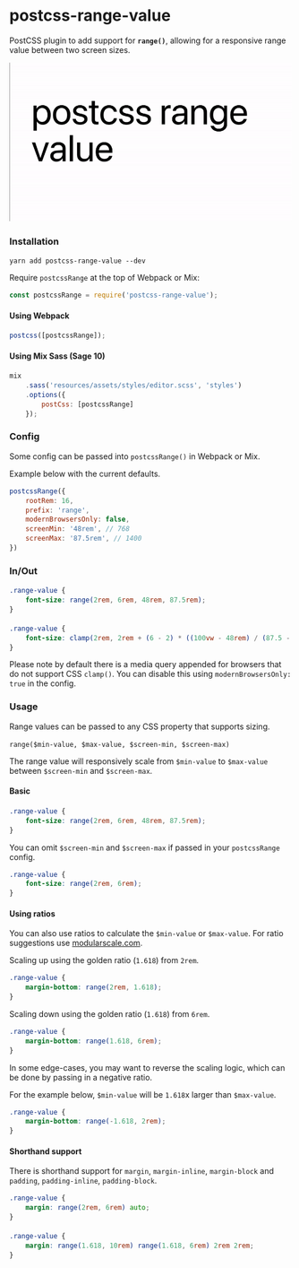 # postcss-range-value

PostCSS plugin to add support for **`range()`**, allowing for a responsive range value between two screen sizes.

<img src=".github/demo.gif" width="600px" height="auto">

### Installation

```shell
yarn add postcss-range-value --dev
```

Require `postcssRange` at the top of Webpack or Mix:
```js
const postcssRange = require('postcss-range-value');
```

#### Using Webpack

```js
postcss([postcssRange]);
```

#### Using Mix Sass (Sage 10)

```js
mix
    .sass('resources/assets/styles/editor.scss', 'styles')
    .options({
        postCss: [postcssRange]
    });
```

### Config

Some config can be passed into `postcssRange()` in Webpack or Mix. 

Example below with the current defaults.

```js
postcssRange({
    rootRem: 16,
    prefix: 'range',
    modernBrowsersOnly: false,
    screenMin: '48rem', // 768
    screenMax: '87.5rem', // 1400
})
```

### In/Out

```scss
.range-value {
    font-size: range(2rem, 6rem, 48rem, 87.5rem);
}

.range-value {
    font-size: clamp(2rem, 2rem + (6 - 2) * ((100vw - 48rem) / (87.5 - 48)), 6rem);
}
```

Please note by default there is a media query appended for browsers that do not support CSS `clamp()`. You can disable this using `modernBrowsersOnly: true` in the config.

### Usage

Range values can be passed to any CSS property that supports sizing.

`range($min-value, $max-value, $screen-min, $screen-max)`

The range value will responsively scale from `$min-value` to `$max-value` between `$screen-min` and `$screen-max`.

#### Basic

```scss
.range-value {
    font-size: range(2rem, 6rem, 48rem, 87.5rem);
}
```

You can omit `$screen-min` and `$screen-max` if passed in your `postcssRange` config.

```scss
.range-value {
    font-size: range(2rem, 6rem);
}
```

#### Using ratios

You can also use ratios to calculate the `$min-value` or `$max-value`. For ratio suggestions use [modularscale.com](https://www.modularscale.com/).

Scaling up using the golden ratio (`1.618`) from `2rem`.

```scss
.range-value {
    margin-bottom: range(2rem, 1.618);
}
```

Scaling down using the golden ratio (`1.618`) from `6rem`.

```scss
.range-value {
    margin-bottom: range(1.618, 6rem);
}
```

In some edge-cases, you may want to reverse the scaling logic, which can be done by passing in a negative ratio.

For the example below, `$min-value` will be `1.618`x larger than `$max-value`.

```scss
.range-value {
    margin-bottom: range(-1.618, 2rem);
}
```

#### Shorthand support

There is shorthand support for `margin`, `margin-inline`, `margin-block` and `padding`, `padding-inline`, `padding-block`.

```scss
.range-value {
    margin: range(2rem, 6rem) auto;
}

.range-value {
    margin: range(1.618, 10rem) range(1.618, 6rem) 2rem 2rem;
}
```
